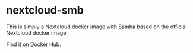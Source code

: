 # nextcloud-smb
This is simply a Nextcloud docker image with Samba based on the official Nextcloud docker image.

Find it on [Docker Hub](https://hub.docker.com/r/kruton/nextcloud-smb).
